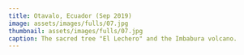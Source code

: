 ```yaml
---
title: Otavalo, Ecuador (Sep 2019)
image: assets/images/fulls/07.jpg
thumbnail: assets/images/fulls/07.jpg
caption: The sacred tree "El Lechero" and the Imbabura volcano.
---
```

